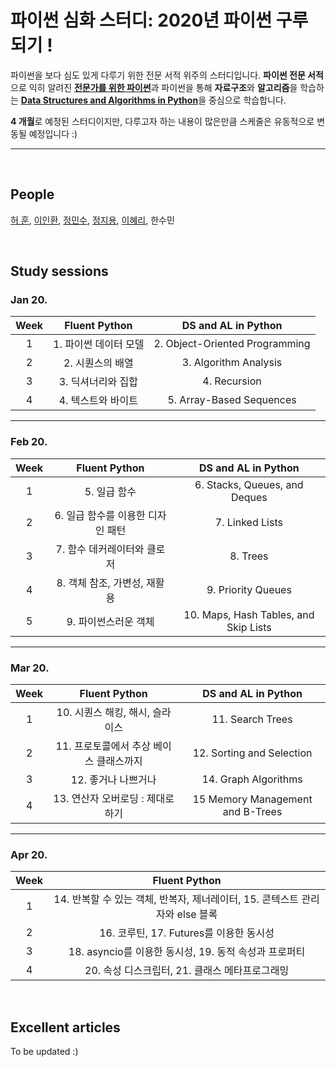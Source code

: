 # 파이썬 심화 스터디: 2020년 파이썬 구루 되기 !

파이썬을 보다 심도 있게 다루기 위한 전문 서적 위주의 스터디입니다. **파이썬 전문 서적**으로 익히 알려진 [**전문가를 위한 파이썬**](http://www.hanbit.co.kr/store/books/look.php?p_code=B3316273713)과 파이썬을 통해 **자료구조**와 **알고리즘**을 학습하는 [**Data Structures and Algorithms in Python**](https://www.amazon.com/Structures-Algorithms-Python-Michael-Goodrich/dp/1118290275)을 중심으로 학습합니다.

**4 개월**로 예정된 스터디이지만, 다루고자 하는 내용이 많은만큼 스케줄은 유동적으로 변동될 예정입니다 :)

---

<br/>

## People
[허 훈](https://github.com/Huffon), [이인환](https://github.com/lih0905), [정민수](https://github.com/4seaday), [정지용](https://github.com/jistim), [이혜리](https://github.com/keirahrlee), 한수민

<br/>


## Study sessions

### Jan 20.

| Week | Fluent Python | DS and AL in Python |
|:------:|:---:|:---:|
|1| 1. 파이썬 데이터 모델 | 2. Object-Oriented Programming |
|2| 2. 시퀀스의 배열 | 3. Algorithm Analysis |
|3| 3. 딕셔너리와 집합 | 4. Recursion |
|4| 4. 텍스트와 바이트 | 5. Array-Based Sequences |

---

### Feb 20.

| Week | Fluent Python | DS and AL in Python |
|:------:|:---:|:---:|
|1| 5. 일급 함수 | 6. Stacks, Queues, and Deques |
|2| 6. 일급 함수를 이용한 디자인 패턴 | 7. Linked Lists |
|3| 7. 함수 데커레이터와 클로저 | 8. Trees |
|4| 8. 객체 참조, 가변성, 재활용 | 9. Priority Queues |
|5| 9. 파이썬스러운 객체 | 10. Maps, Hash Tables, and Skip Lists |

---

### Mar 20.

| Week | Fluent Python | DS and AL in Python |
|:------:|:---:|:---:|
|1| 10. 시퀀스 해킹, 해시, 슬라이스 | 11. Search Trees |
|2| 11. 프로토콜에서 추상 베이스 클래스까지 | 12. Sorting and Selection |
|3| 12. 좋거나 나쁘거나 | 14. Graph Algorithms |
|4| 13. 연산자 오버로딩 : 제대로 하기 | 15 Memory Management and B-Trees |

---

### Apr 20.

| Week | Fluent Python |
|:------:|:---:|
|1| 14. 반복할 수 있는 객체, 반복자, 제너레이터, 15. 콘텍스트 관리자와 else 블록 |
|2| 16. 코루틴, 17. Futures를 이용한 동시성 |
|3| 18. asyncio를 이용한 동시성, 19. 동적 속성과 프로퍼티 |
|4| 20. 속성 디스크립터, 21. 클래스 메타프로그래밍 |


<br/>

## Excellent articles

To be updated :)
